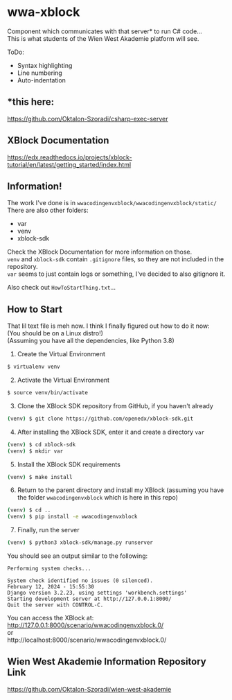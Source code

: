 # wwa-xblock
Component which communicates with that server* to run C# code...  
This is what students of the Wien West Akademie platform will see.

ToDo:
- Syntax highlighting
- Line numbering
- Auto-indentation

## *this here:
https://github.com/Oktalon-Szoradi/csharp-exec-server

## XBlock Documentation
https://edx.readthedocs.io/projects/xblock-tutorial/en/latest/getting_started/index.html

## Information!
The work I've done is in `wwacodingenvxblock/wwacodingenvxblock/static/`  
There are also other folders:
- var
- venv
- xblock-sdk

Check the XBlock Documentation for more information on those.  
`venv` and `xblock-sdk` contain `.gitignore` files, so they are not included in the repository.  
`var` seems to just contain logs or something, I've decided to also gitignore it.

Also check out `HowToStartThing.txt`...

## How to Start
That lil text file is meh now. I think I finally figured out how to do it now:  
(You should be on a Linux distro!)  
(Assuming you have all the dependencies, like Python 3.8)

1. Create the Virtual Environment  
```bash
$ virtualenv venv
```
2. Activate the Virtual Environment
```bash
$ source venv/bin/activate
```
3. Clone the XBlock SDK repository from GitHub, if you haven't already
```bash
(venv) $ git clone https://github.com/openedx/xblock-sdk.git
```
4. After installing the XBlock SDK, enter it and create a directory `var`
```bash
(venv) $ cd xblock-sdk
(venv) $ mkdir var
```
5. Install the XBlock SDK requirements
```bash
(venv) $ make install
```
6. Return to the parent directory and install my XBlock (assuming you have the folder `wwacodingenvxblock` which is here in this repo)
```bash
(venv) $ cd ..
(venv) $ pip install -e wwacodingenvxblock
```
7. Finally, run the server
```bash
(venv) $ python3 xblock-sdk/manage.py runserver
```

You should see an output similar to the following:  
```
Performing system checks...

System check identified no issues (0 silenced).
February 12, 2024 - 15:55:30
Django version 3.2.23, using settings 'workbench.settings'
Starting development server at http://127.0.0.1:8000/
Quit the server with CONTROL-C.
```

You can access the XBlock at:  
http://127.0.0.1:8000/scenario/wwacodingenvxblock.0/  
or  
http://localhost:8000/scenario/wwacodingenvxblock.0/

## Wien West Akademie Information Repository Link
https://github.com/Oktalon-Szoradi/wien-west-akademie
